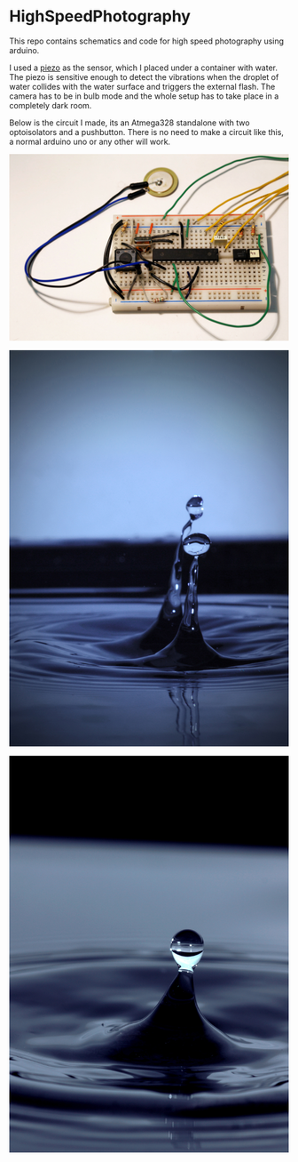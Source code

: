 # HighSpeedPhotography
This repo contains schematics and code for high speed photography using arduino.

I used a [piezo](https://github.com/Vogdanis/HighSpeedPhotography/blob/master/piezo.png) as the sensor, which I placed under a container with water. The piezo is sensitive enough to detect the vibrations when the droplet of water collides with the water surface and triggers the external flash. The camera has to be in bulb mode and the whole setup has to take place in a completely dark room.  

Below is the circuit I made, its an Atmega328 standalone with two optoisolators and a pushbutton. There is no need to make a circuit like this, a normal arduino uno or any other will work. 

![Atmega328 standalone](https://github.com/Vogdanis/HighSpeedPhotography/blob/master/Circuit.jpg)

![Drop1](https://github.com/Vogdanis/HighSpeedPhotography/blob/master/IMG_8423.jpg)

![Drop2](https://github.com/Vogdanis/HighSpeedPhotography/blob/master/IMG_8614.jpg)
